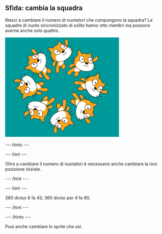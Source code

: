 ## Sfida: cambia la squadra

Riesci a cambiare il numero di nuotatori che compongono la squadra? Le squadre di nuoto sincronizzato di solito hanno otto membri ma possono averne anche solo quattro.

![8 gatti nuotatore nella squadra](images/swim-eight.png)

--- hints ---


--- hint ---

Oltre a cambiare il numero di nuotatori è necessario anche cambiare la loro posizione iniziale.

--- /hint ---

--- hint ---

360 diviso 8 fa 45; 360 diviso per 4 fa 90.

--- /hint ---

--- /hints ---

Puoi anche cambiare lo sprite che usi. 
